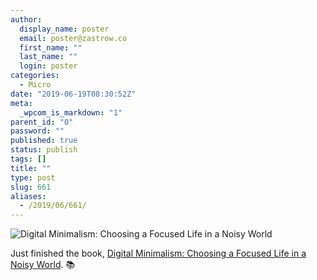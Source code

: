 ```yaml
---
author:
  display_name: poster
  email: poster@zastrow.co
  first_name: ""
  last_name: ""
  login: poster
categories:
  - Micro
date: "2019-06-19T08:30:52Z"
meta:
  _wpcom_is_markdown: "1"
parent_id: "0"
password: ""
published: true
status: publish
tags: []
title: ""
type: post
slug: 661
aliases:
  - /2019/06/661/
---
```

<p><img src="https://i.gr-assets.com/images/S/compressed.photo.goodreads.com/books/1544193419l/43168058._SX318_.jpg" alt="Digital Minimalism: Choosing a Focused Life in a Noisy World" /></p>

<p>Just finished the book, <a href="https://www.goodreads.com/review/show/2720568826?utm_medium=api&amp;utm_source=rss">Digital Minimalism: Choosing a Focused Life in a Noisy World</a>. 📚</p>
